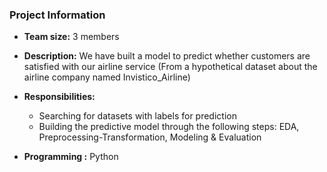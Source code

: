 ### Project Information

- **Team size:** 3 members

- **Description:** We have built a model to predict whether customers are satisfied with our airline service (From a hypothetical dataset about the airline company named Invistico_Airline)

- **Responsibilities:** 
  - Searching for datasets with labels for prediction
  - Building the predictive model through the following steps: EDA, Preprocessing-Transformation, Modeling & Evaluation 

- **Programming :** Python
